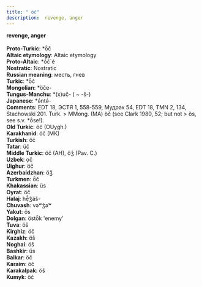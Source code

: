 ```yaml
---
title: " öč"
description:  revenge, anger
---
```

<p data-pagefind-weight="0.5">
<strong> revenge, anger</strong><br><br>
<strong>Proto-Turkic</strong>:  *ȫč<br>
<strong>Altaic etymology</strong>:  Altaic etymology<br>
<strong> Proto-Altaic</strong>:  *ṓč`é<br>
<strong>Nostratic</strong>:  Nostratic<br>
<strong>Russian meaning</strong>:  месть, гнев<br>
<strong>Turkic</strong>:  *ȫč<br>
<strong>Mongolian</strong>:  *öče-<br>
<strong>Tungus-Manchu</strong>:  *(x)uč- ( ~ -š-)<br>
<strong>Japanese</strong>:  *ǝ́ntǝ́-<br>
<strong>Comments</strong>:  EDT 18, ЭСТЯ 1, 558-559, Мудрак 54, EDT 18, TMN 2, 134, Stachowski 201. Turk. > MMong. (MA) öč (see Clark 1980, 52; but not > ös, see s.v. *ŏ̀se!).<br>
<strong>Old Turkic</strong>:  öč (OUygh.)<br>
<strong>Karakhanid</strong>:  öč (MK)<br>
<strong>Turkish</strong>:  öč<br>
<strong>Tatar</strong>:  üč<br>
<strong>Middle Turkic</strong>:  öč (AH), öǯ (Pav. C.)<br>
<strong>Uzbek</strong>:  ọč<br>
<strong>Uighur</strong>:  öč<br>
<strong>Azerbaidzhan</strong>:  öǯ<br>
<strong>Turkmen</strong>:  ȫč<br>
<strong>Khakassian</strong>:  üs<br>
<strong>Oyrat</strong>:  öč<br>
<strong>Halaj</strong>:  hẹ̄̂ǯäš-<br>
<strong>Chuvash</strong>:  vǝʷǯǝʷ<br>
<strong>Yakut</strong>:  ös<br>
<strong>Dolgan</strong>:  östȫk 'enemy'<br>
<strong>Tuva</strong>:  öš<br>
<strong>Kirghiz</strong>:  öč<br>
<strong>Kazakh</strong>:  öš<br>
<strong>Noghai</strong>:  öš<br>
<strong>Bashkir</strong>:  üs<br>
<strong>Balkar</strong>:  öč<br>
<strong>Karaim</strong>:  öč<br>
<strong>Karakalpak</strong>:  öš<br>
<strong>Kumyk</strong>:  öč<br>

</p>

